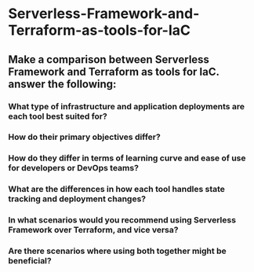 # Serverless-Framework-and-Terraform-as-tools-for-IaC

## Make a comparison between Serverless Framework and Terraform as tools for IaC. answer the following:
### What type of infrastructure and application deployments are each tool best suited for?
### How do their primary objectives differ?
### How do they differ in terms of learning curve and ease of use for developers or DevOps teams?
### What are the differences in how each tool handles state tracking and deployment changes?
### In what scenarios would you recommend using Serverless Framework over Terraform, and vice versa?
### Are there scenarios where using both together might be beneficial?
